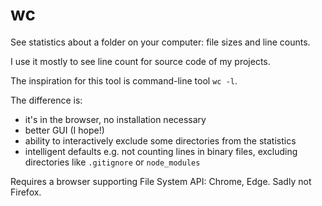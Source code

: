 # wc

See statistics about a folder on your computer: file sizes and line counts.

I use it mostly to see line count for source code of my projects.

The inspiration for this tool is command-line tool `wc -l`.

The difference is:

* it's in the browser, no installation necessary
* better GUI (I hope!)
* ability to interactively exclude some directories from the statistics
* intelligent defaults e.g. not counting lines in binary files, excluding directories like `.gitignore` or `node_modules`

Requires a browser supporting File System API: Chrome, Edge. Sadly not Firefox.
